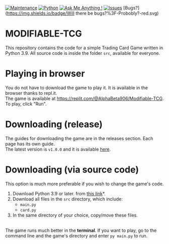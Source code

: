 [![Maintenance](https://img.shields.io/badge/Maintained%3F-N/A-black.svg)](https://GitHub.com/AlphaBeta906/Modifiable-TCG/graphs/commit-activity)
[![Python](https://img.shields.io/badge/python-3.7_|_3.8_|_3.9-blue.svg)](https://python.org)
[![Ask Me Anything !](https://img.shields.io/badge/Ask%20me-anything-1abc9c.svg)](https://GitHub.com/AlphaBeta906)
[![Issues](https://img.shields.io/github/issues/alphabeta906/Modifiable-TCG)](https://github.com/issues/alphabeta906/Modifiable-TCG)
[Bugs?](https://img.shields.io/badge/Will there be bugs?%3F-Probobly?-red.svg)

# MODIFIABLE-TCG
This repository contains the code for a simple Trading Card Game written in Python 3.9.
All source code is inside the folder `src`, available for everyone.

# Playing in browser
You do not have to download the game to play it. It is available in the browser thanks to repl.it.<br>
The game is available at https://replit.com/@AlphaBeta906/Modifiable-TCG. To play, click "Run".

# Downloading (release)
The guides for downloading the game are in the releases section. Each page has its own guide.<br>
The latest version is `v1.0.0` and it is available [here](https://github.com/AlphaBeta906/Modifiable-TCG/releases/v1.0.0).

# Downloading (via source code)
This option is much more preferable if you wish to change the game's code.
1. Download Python 3.9 or later. from [this link](https://www.python.org/downloads/)*.
2. Download all files in the `src` directory, which include:
    - `main.py` 
    - `card.py`
2. In the same directory of your choice, copy/move these files.<br><br>

The game runs much better in the **terminal**. If you want to play, go to the command line and the game's directory and enter `py main.py` to run.<br>
